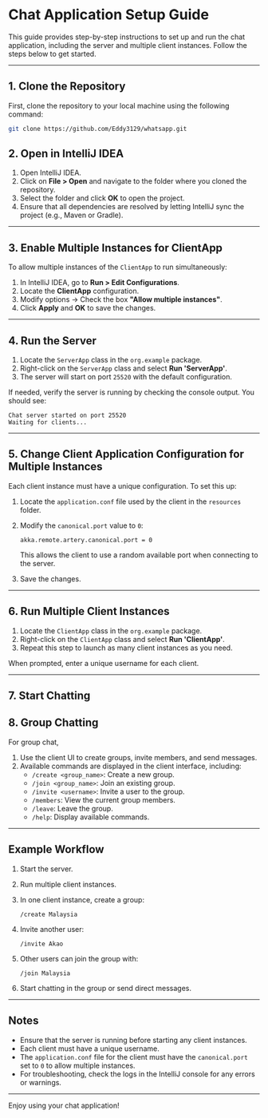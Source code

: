 # Chat Application Setup Guide

This guide provides step-by-step instructions to set up and run the chat application, including the server and multiple client instances. Follow the steps below to get started.

---

## 1. Clone the Repository

First, clone the repository to your local machine using the following command:

```bash
git clone https://github.com/Eddy3129/whatsapp.git
```

## 2. Open in IntelliJ IDEA

1. Open IntelliJ IDEA.
2. Click on **File > Open** and navigate to the folder where you cloned the repository.
3. Select the folder and click **OK** to open the project.
4. Ensure that all dependencies are resolved by letting IntelliJ sync the project (e.g., Maven or Gradle).

---

## 3. Enable Multiple Instances for ClientApp

To allow multiple instances of the `ClientApp` to run simultaneously:

1. In IntelliJ IDEA, go to **Run > Edit Configurations**.
2. Locate the **ClientApp** configuration.
3. Modify options -> Check the box **"Allow multiple instances"**.
4. Click **Apply** and **OK** to save the changes.

---

## 4. Run the Server

1. Locate the `ServerApp` class in the `org.example` package.
2. Right-click on the `ServerApp` class and select **Run 'ServerApp'**.
3. The server will start on port `25520` with the default configuration.

If needed, verify the server is running by checking the console output. You should see:

```
Chat server started on port 25520
Waiting for clients...
```

---

## 5. Change Client Application Configuration for Multiple Instances

Each client instance must have a unique configuration. To set this up:

1. Locate the `application.conf` file used by the client in the `resources` folder.
2. Modify the `canonical.port` value to `0`:

   ```hocon
   akka.remote.artery.canonical.port = 0
   ```
   This allows the client to use a random available port when connecting to the server.

3. Save the changes.

---

## 6. Run Multiple Client Instances

1. Locate the `ClientApp` class in the `org.example` package.
2. Right-click on the `ClientApp` class and select **Run 'ClientApp'**.
3. Repeat this step to launch as many client instances as you need.

When prompted, enter a unique username for each client.

---

## 7. Start Chatting

## 8. Group Chatting
For group chat,
1. Use the client UI to create groups, invite members, and send messages.
2. Available commands are displayed in the client interface, including:
   - `/create <group_name>`: Create a new group.
   - `/join <group_name>`: Join an existing group.
   - `/invite <username>`: Invite a user to the group.
   - `/members`: View the current group members.
   - `/leave`: Leave the group.
   - `/help`: Display available commands.

---

## Example Workflow

1. Start the server.
2. Run multiple client instances.
3. In one client instance, create a group:

   ```
   /create Malaysia
   ```

4. Invite another user:

   ```
   /invite Akao
   ```

5. Other users can join the group with:

   ```
   /join Malaysia
   ```

6. Start chatting in the group or send direct messages.

---

## Notes

- Ensure that the server is running before starting any client instances.
- Each client must have a unique username.
- The `application.conf` file for the client must have the `canonical.port` set to `0` to allow multiple instances.
- For troubleshooting, check the logs in the IntelliJ console for any errors or warnings.

---

Enjoy using your chat application!

